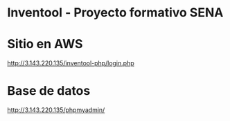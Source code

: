 ﻿# Inventool - Proyecto formativo SENA
 
 # Sitio en AWS
http://3.143.220.135/inventool-php/login.php

# Base de datos
http://3.143.220.135/phpmyadmin/
